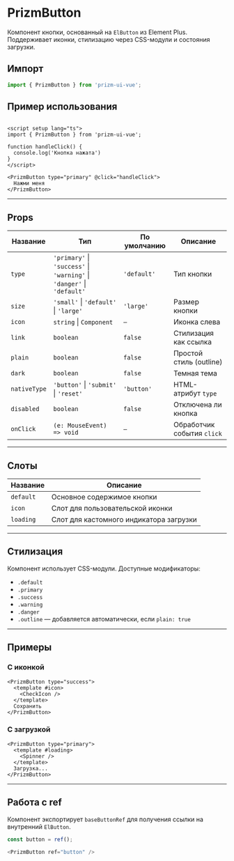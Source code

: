 
# PrizmButton

Компонент кнопки, основанный на `ElButton` из Element Plus. Поддерживает иконки, стилизацию через CSS-модули и состояния загрузки.

## Импорт

```ts
import { PrizmButton } from 'prizm-ui-vue';
```

## Пример использования

```vue

<script setup lang="ts">
import { PrizmButton } from 'prizm-ui-vue';

function handleClick() {
  console.log('Кнопка нажата')
}
</script>

<PrizmButton type="primary" @click="handleClick">
  Нажми меня
</PrizmButton>
```

---

## Props

| Название      | Тип                                                                  | По умолчанию | Описание                         |
|---------------|----------------------------------------------------------------------|--------------|----------------------------------|
| `type`        | `'primary'` \| `'success'` \| `'warning'` \| `'danger'` \| `'default'` | `'default'`  | Тип кнопки                       |
| `size`        | `'small'` \| `'default'` \| `'large'`                                 | `'large'`    | Размер кнопки                    |
| `icon`        | `string` \| `Component`                                               | `—`          | Иконка слева                     |
| `link`        | `boolean`                                                             | `false`      | Стилизация как ссылка           |
| `plain`       | `boolean`                                                             | `false`      | Простой стиль (outline)         |
| `dark`        | `boolean`                                                             | `false`      | Темная тема                      |
| `nativeType`  | `'button'` \| `'submit'` \| `'reset'`                                 | `'button'`   | HTML-атрибут `type`             |
| `disabled`    | `boolean`                                                             | `false`      | Отключена ли кнопка             |
| `onClick`     | `(e: MouseEvent) => void`                                             | `—`          | Обработчик события `click`      |

---

## Слоты

| Название   | Описание                            |
|------------|-------------------------------------|
| `default`  | Основное содержимое кнопки          |
| `icon`     | Слот для пользовательской иконки    |
| `loading`  | Слот для кастомного индикатора загрузки |

---

## Стилизация

Компонент использует CSS-модули. Доступные модификаторы:

- `.default`
- `.primary`
- `.success`
- `.warning`
- `.danger`
- `.outline` — добавляется автоматически, если `plain: true`

---

## Примеры

### С иконкой

```vue
<PrizmButton type="success">
  <template #icon>
    <CheckIcon />
  </template>
  Сохранить
</PrizmButton>
```

### С загрузкой

```vue
<PrizmButton type="primary">
  <template #loading>
    <Spinner />
  </template>
  Загрузка...
</PrizmButton>
```

---

## Работа с ref

Компонент экспортирует `baseButtonRef` для получения ссылки на внутренний `ElButton`.

```ts
const button = ref();

<PrizmButton ref="button" />
```
